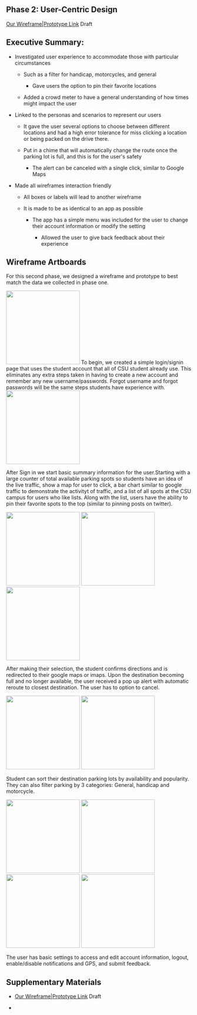## Phase 2: User-Centric Design

[Our Wireframe|Prototype Link](https://xd.adobe.com/view/ceb98465-76ee-499e-91b5-50ee09582c67-9bea/) Draft

## Executive Summary:

  - Investigated user experience to accommodate those with particular circumstances 
  
    - Such as a filter for handicap, motorcycles, and general
    
      - Gave users the option to pin their favorite locations
      
    - Added a crowd meter to have a general understanding of how times might impact the user 
    
  - Linked to the personas and scenarios to represent our users
  
    - It gave the user several options to choose between different locations and had a high error tolerance for miss clicking a location or being packed on the drive there.
    
    - Put in a chime that will automatically change the route once the parking lot is full, and this is for the user's safety
    
      - The alert can be canceled with a single click, similar to Google Maps
      
  - Made all wireframes interaction friendly 
  
    - All boxes or labels will lead to another wireframe
    
    - It is made to be as identical to an app as possible 
    
      - The app has a simple menu was included for the user to change their account information or modify the setting
      
        - Allowed the user to give back feedback  about their experience
        
## Wireframe Artboards

For this second phase, we designed a wireframe and prototype to best match the data we collected in phase one. 

<img src="images/Sign In.png" width="200">
To begin, we created a simple login/signin page that uses the student account that all of CSU student already use. This eliminates any extra steps taken in having to create a new account and remember any new username/passwords. Forgot username and forgot passwords will be the same steps students have experience with. 

<img src="images/Home Page.png" width="200">

After Sign in we start basic summary information for the user.Starting with a large counter of total available parking spots so students have an idea of the live traffic, show a map for user to click, a bar chart similar to google traffic to demonstrate the activityt of traffic, and a list of all spots at the CSU campus for users who like lists. Along with the list, users have the ability to pin their favorite spots to the top (similar to pinning posts on twitter).  

<img src="images/Confirm Directions.png" width="200"> <img src="images/Google Maps-imaps.png" width="200"> <img src="images/alert.PNG" width="200">

After making their selection, the student confirms directions and is redirected to their google maps or imaps. Upon the destination becoming full and no longer available, the user received a pop up alert with automatic reroute to closest destination. The user has to option to cancel.  

<img src="images/Sort By.png" width="200"> <img src="images/Filter.png" width="200">

Student can sort their destination parking lots by availability and popularity. They can also filter parking by 3 categories: General, handicap and motorcycle. 

<img src="images/User Menu.png" width="200"> <img src="images/User Account.png" width="200"> <img src="images/User Settings.png" width="200"> <img src="images/User Feedback.png" width="200">

The user has basic settings to access and edit account information, logout, enable/disable notifications and GPS, and submit feedback. 



## Supplementary Materials

  * [Our Wireframe|Prototype Link](https://xd.adobe.com/view/ceb98465-76ee-499e-91b5-50ee09582c67-9bea/) Draft

  *
